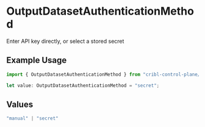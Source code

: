 # OutputDatasetAuthenticationMethod

Enter API key directly, or select a stored secret

## Example Usage

```typescript
import { OutputDatasetAuthenticationMethod } from "cribl-control-plane/models";

let value: OutputDatasetAuthenticationMethod = "secret";
```

## Values

```typescript
"manual" | "secret"
```